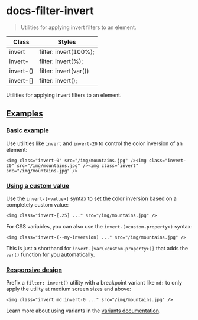 # docs-filter-invert

> Utilities for applying invert filters to an element.

| Class                      | Styles                                 |
| -------------------------- | -------------------------------------- |
| invert                     | filter: invert(100%);                  |
| invert-<number>            | filter: invert(<number>%);             |
| invert-(<custom-property>) | filter: invert(var(<custom-property>)) |
| invert-[<value>]           | filter: invert(<value>);               |

Utilities for applying invert filters to an element.

## [Examples](#examples)

### [Basic example](#basic-example)

Use utilities like `invert` and `invert-20` to control the color inversion of an element:

    <img class="invert-0" src="/img/mountains.jpg" /><img class="invert-20" src="/img/mountains.jpg" /><img class="invert" src="/img/mountains.jpg" />

### [Using a custom value](#using-a-custom-value)

Use the `invert-[<value>]` syntax to set the color inversion based on a completely custom value:

    <img class="invert-[.25] ..." src="/img/mountains.jpg" />

For CSS variables, you can also use the `invert-(<custom-property>)` syntax:

    <img class="invert-(--my-inversion) ..." src="/img/mountains.jpg" />

This is just a shorthand for `invert-[var(<custom-property>)]` that adds the `var()` function for you automatically.

### [Responsive design](#responsive-design)

Prefix a `filter: invert()` utility with a breakpoint variant like `md:` to only apply the utility at medium screen sizes and above:

    <img class="invert md:invert-0 ..." src="/img/mountains.jpg" />

Learn more about using variants in the [variants documentation](/docs/hover-focus-and-other-states).
